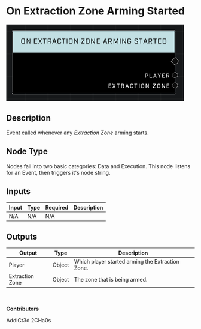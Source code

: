 # On Extraction Zone Arming Started
![](../../../.gitbook/assets/on-extraction-zone-arming-started.png)
## Description
Event called whenever any *Extraction Zone* arming starts.

## Node Type
Nodes fall into two basic categories: Data and Execution. This node listens for an Event, then triggers it's node string.

## Inputs
| Input | Type | Required | Description |
|------------------|------------------|----------|--------------------------------------------------------------|
| N/A | N/A | N/A | |

## Outputs
| Output | Type | Description |
|------------------|------------------|--------------------------------------------------------------|
| Player | Object | Which player started arming the Extraction Zone.|
| Extraction Zone | Object | The zone that is being armed.|

\
\
**Contributors**

AddiCt3d 2CHa0s